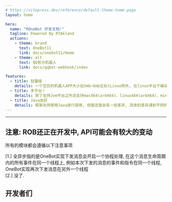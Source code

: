 ```yaml
---
# https://vitepress.dev/reference/default-theme-home-page
layout: home

hero:
  name: "ROneBot 开发文档!"
  tagline: Powered By RTAkland
  actions:
    - theme: brand
      text: OneBot11
      link: docs/onebot11/Home
    - theme: alt
      text: QQ官方机器人
      link: docs/qqbot-webhook/index

features:
  - title: 轻量级
    details: 一个空白的机器人APP大小在5mb~6mb左右(Linux除外, 在linux平台下编译出的kexe大小为15mb左右)
  - title: 多平台！
    details: 除了支持Jvm平台之外还支持macX64(armX64)、linuxX64(armX64)、mingwX64(Windows)
  - title: Java友好
    details: 框架支持使用Java进行调用, 但是还是会有一些差异, 具体的差异请到不同的平台的文档中查看
---
```


---

注意: ROB还正在开发中, API可能会有较大的变动
---

所有的模块都会遵循以下注意事项

[1.] 全异步指的是OneBot实现下发消息会开启一个协程处理, 在这个消息生命周期内的所有事件在同一个线程上,
例如本次下发的消息的事件和指令在同一个线程, OneBot实现再次下发消息在另外一个线程  
[2.] 没了.

<script setup>
import { VPTeamMembers } from 'vitepress/theme';

const members = [
  {
    avatar: 'https://avatars.githubusercontent.com/u/79452994',
    name: 'RTAkland',
    title: '作者',
    links: [
      { icon: 'github', link: 'https://github.com/RTAkland' },
      { icon: 'wordpress', link: 'https://blog.rtast.cn' }
    ]
  },
  {
    avatar: 'https://avatars.githubusercontent.com/u/60739208',
    name: 'xiaoman1221',
    title: '精神支持 | 人生导师',
    links: [
      { icon: 'github', link: 'https://github.com/xiaoman1221' },
      { icon: 'wordpress', link: 'https://www.manjiuqi.com/' }
    ]
  }
]
</script>

## 开发者们

<VPTeamMembers size="small" :members="members"></VPTeamMembers>
